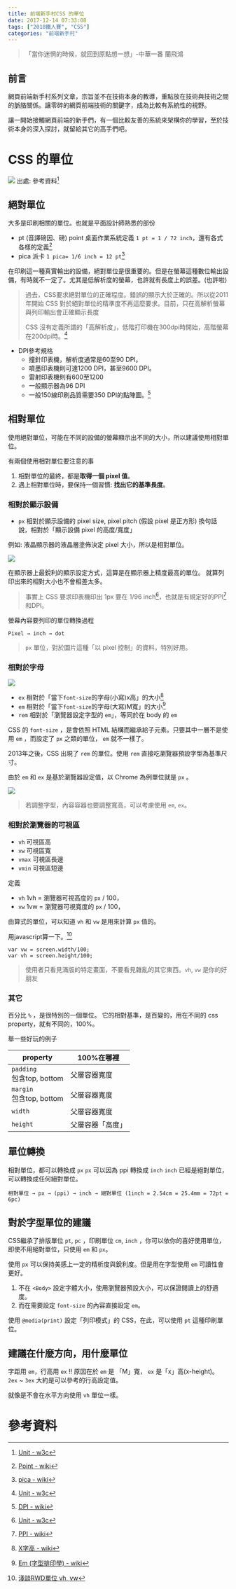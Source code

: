 ```yaml
---
title: 前端新手村CSS 的單位
date: 2017-12-14 07:33:08
tags: ["2018鐵人賽", "CSS"]
categories: "前端新手村"
---
```

> 「當你迷惘的時候，就回到原點想一想」-中華一番 蘭飛鴻

## 前言

網頁前端新手村系列文章，宗旨並不在技術本身的教導，重點放在技術與技術之間的脈胳關係。讓零碎的網頁前端技術的關鍵字，成為比較有系統性的視野。

讓一開始接觸網頁前端的新手們，有一個比較友善的系統來架構你的學習，至於技術本身的深入探討，就留給其它的高手們吧。

# CSS 的單位


![](https://i.imgur.com/gvFFAzO.png)
出處: 參考資料[^1]

## 絕對單位

大多是印刷相關的單位。也就是平面設計師熟悉的部份

- pt (音譯磅因、磅) point 桌面作業系統定義 `1 pt = 1 / 72 inch`，還有各式各樣的定義[^2]
- pica 派卡 `1 pica= 1/6 inch = 12 pt`[^3]

在印刷這一種真實輸出的設備，絕對單位是很重要的。但是在螢幕這種數位輸出設備，有時就不一定了。尤其是低解析度的螢幕，也許就有長度上的誤差。(也許啦)

> 過去，CSS要求絕對單位的正確程度。錯誤的顯示大於正確的。所以從2011年開始 CSS 對於絕對單位的精準度不再這麼要求。目前，只在高解析螢幕與列印輸出會正確顯示長度
>
> CSS 沒有定義所謂的「高解析度」，低階打印機在300dpi時開始，高階螢幕在200dpi時。[^1]


- DPI參考規格
    - 撞針印表機，解析度通常是60至90 DPI。
    - 噴墨印表機則可達1200 DPI，甚至9600 DPI。
    - 雷射印表機則有600至1200
    - 一般顯示器為96 DPI
    - 一般150線印刷品質需要350 DPI的點陣圖。[^4]

## 相對單位

使用絕對單位，可能在不同的設備的螢幕顯示出不同的大小，所以建議使用相對單位。

有兩個使用相對單位要注意的事
1. 相對單位的最終，都是**取得一個 pixel 值**。
2. 遇上相對單位時，要保持一個習慣: **找出它的基準長度**。

### 相對於顯示設備

- `px` 相對於顯示設備的 pixel size, pixel pitch (假設 pixel 是正方形)
換句話說，相對於「顯示設備 pixel 的高度/寬度」

例如: 液晶顯示器的液晶層塗佈決定 pixel 大小，所以是相對單位。

![](https://i.imgur.com/PZqixkJ.png)

在顯示器上最銳利的顯示設定方式，這算是在顯示器上精度最高的單位。
就算列印出來的相對大小也不會相差太多。


> 事實上 CSS 要求印表機印出 1px 要在 1/96 inch[^1]，也就是有規定好的PPI[^5]和DPI。

螢幕內容要列印的單位轉換過程

```
Pixel → inch → dot
```

> `px` 單位，對於圖片這種「以 pixel 控制」的資料，特別好用。

### 相對於字母

![](https://i.imgur.com/T4stPyL.png)

- `ex` 相對於「當下`font-size`的字母(小寫)x高」的大小[^6]
- `em` 相對於「當下`font-size`的字母(大寫)M寬」的大小[^7]
- `rem` 相對於「瀏覽器設定字型的 `em`」，等同於在 body 的 `em`


CSS 的 `font-size` ，是會依照 HTML 結構而繼承給子元素。只要其中一層不是使用 `em` ，而設定了 `px` 之類的單位， `em` 就不一樣了。

2013年之後，CSS 出現了 `rem` 的單位。使用 `rem` 直接吃瀏覽器預設字型為基準尺寸。

由於 `em` 和 `ex` 是基於瀏覽器設定值，以 Chrome 為例單位就是 `px` 。

![](https://i.imgur.com/6iqezop.png)

> 若調整字型，內容容器也要調整寬高，可以考慮使用 `em`, `ex`。

### 相對於瀏覽器的可視區

- `vh` 可視區高
- `vw` 可視區寬
- `vmax` 可視區長邊
- `vmin` 可視區短邊

定義

- `vh`
1vh = 瀏覽器可視高度的 `px` / 100，
- `vw`
1vw = 瀏覽器可視寬度的 `px` / 100，

由算式的單位，可以知道 `vh` 和 `vw` 是用來計算 `px` 值的。

用javascript算一下。[^8]

```javascript=
var vw = screen.width/100;
var vh = screen.height/100;
```

> 使用者只看見滿版的特定畫面，不要看見雜亂的其它東西。`vh`, `vw` 是你的好朋友

### 其它

百分比 `%` ，是很特別的一個單位。
它的相對基準，是百變的，用在不同的 css property，就有不同的，100%。

舉一些好玩的例子

|property| 100%在哪裡 |
|-|-|
|`padding`<br />包含top, bottom| 父層容器寬度|
|`margin`<br />包含top, bottom| 父層容器寬度|
|`width`|  父層容器寬度|
|`height`| 父層容器「高度」|



## 單位轉換

相對單位，都可以轉換成 `px`
`px` 可以因為 ppi 轉換成 `inch`
`inch` 已經是絕對單位，可以轉換成任何絕對單位。


```
相對單位 → px → (ppi) → inch → 絕對單位 (1inch = 2.54cm = 25.4mm = 72pt = 6pc)
```

## 對於字型單位的建議

CSS繼承了排版單位 `pt`, `pc` ，印刷單位 `cm`, `inch` ，你可以依你的喜好使用單位，即使不用絕對單位，只使用 `em` 和 `px`。

使用 `px` 可以保持美感上一定的精析度與銳利度。但是用在字型使用 `em` 可讀性會更好。

1. 不在 `<Body>` 設定字體大小，使用瀏覽器預設大小，可以保證閱讀上的舒適度。
2. 而在需要設定 `font-size` 的內容直接設定 `em`。

使用 `@media(print)` 設定「列印模式」的 CSS，在此，可以使用 `pt` 這種印刷單位。

## 建議在什麼方向，用什麼單位

字距用 `em`，行高用 `ex` !!
原因在於 `em` 是 「M」寬， `ex` 是「x」高(x-height)。
`2ex` ~ `3ex` 大約是可以參考的行高設定值。

就像是不會在水平方向使用 `vh` 單位一樣。


# 參考資料

[^1]: [Unit - w3c](https://www.w3.org/Style/Examples/007/units.en.html)
[^2]: [Point - wiki](https://goo.gl/wndddu)
[^3]: [pica - wiki](https://zh.wikipedia.org/wiki/%E6%B4%BE%E5%8D%A1)
[^4]: [DPI - wiki](https://zh.wikipedia.org/wiki/%E6%AF%8F%E8%8B%B1%E5%AF%B8%E7%82%B9%E6%95%B0)
[^5]: [PPI - wiki](https://zh.wikipedia.org/wiki/%E6%AF%8F%E8%8B%B1%E5%AF%B8%E5%83%8F%E7%B4%A0)
[^6]: [X字高 - wiki](https://zh.wikipedia.org/wiki/X%E5%AD%97%E9%AB%98)
[^7]: [Em (字型排印學) - wiki](https://goo.gl/wLMERU)
[^8]: [淺談RWD單位 vh, vw](https://dwatow.github.io/2017/06-29-for-designer-about-vh-vw/)
